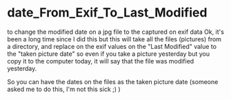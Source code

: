 # date_From_Exif_To_Last_Modified
to change the modified date on a jpg file to the captured on exif data
Ok, it's been a long time since I did this but this will take all the files (pictures) from a directory, and replace on the exif values
on the "Last Modified" value to the "taken picture date" so even if you take a picture yesterday but you copy it to the computer today, 
it will say that the file was modified yesterday.

So you can have the dates on the files as the taken picture date (someone asked me to do this, I'm not this sick ;) )
